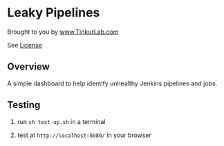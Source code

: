 # Leaky Pipelines

Brought to you by www.TinkurLab.com

See [License](license.md)

## Overview
A simple dashboard to help identify unhealthy Jenkins pipelines and jobs.

## Testing

1. run `sh test-up.sh` in a terminal

2. test at `http://localhost:8080/` in your browser